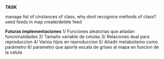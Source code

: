**TASK**

manage list of cinstances of class, why dont recognice methods of class?
seed feeds in map
create/delete feed


**Futuras implementaciones**
1/ Funciones aleatorias que añadan funcionalidades
2/ Tamaño variable de celulas
3/ Relaciones dual para reproduccion
4/ Varios hijos en reproduccion
5/ Añadir metabolismo como parámetro
6/ parametro que aporte escala de grises al mapa en funcion de la celula


